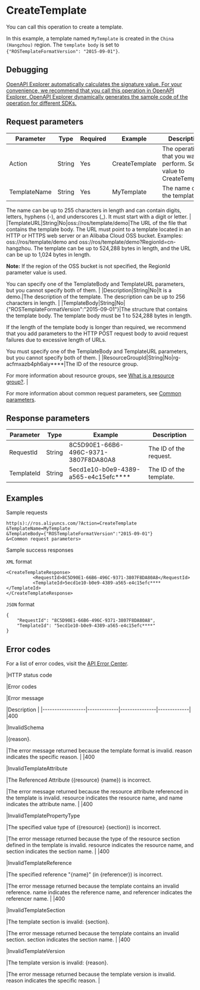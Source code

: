 # CreateTemplate

You can call this operation to create a template.

In this example, a template named `MyTemplate` is created in the `China (Hangzhou)` region. The `template body` is set to `{"ROSTemplateFormatVersion": "2015-09-01"}`.

## Debugging

[OpenAPI Explorer automatically calculates the signature value. For your convenience, we recommend that you call this operation in OpenAPI Explorer. OpenAPI Explorer dynamically generates the sample code of the operation for different SDKs.](https://api.aliyun.com/#product=ROS&api=CreateTemplate&type=RPC&version=2019-09-10)

## Request parameters

|Parameter|Type|Required|Example|Description|
|---------|----|--------|-------|-----------|
|Action|String|Yes|CreateTemplate|The operation that you want to perform. Set the value to CreateTemplate. |
|TemplateName|String|Yes|MyTemplate|The name of the template.

The name can be up to 255 characters in length and can contain digits, letters, hyphens \(-\), and underscores \(\_\). It must start with a digit or letter. |
|TemplateURL|String|No|oss://ros/template/demo|The URL of the file that contains the template body. The URL must point to a template located in an HTTP or HTTPS web server or an Alibaba Cloud OSS bucket. Examples: oss://ros/template/demo and oss://ros/template/demo?RegionId=cn-hangzhou. The template can be up to 524,288 bytes in length, and the URL can be up to 1,024 bytes in length.

**Note:** If the region of the OSS bucket is not specified, the RegionId parameter value is used.

You can specify one of the TemplateBody and TemplateURL parameters, but you cannot specify both of them. |
|Description|String|No|It is a demo.|The description of the template. The description can be up to 256 characters in length. |
|TemplateBody|String|No|\{"ROSTemplateFormatVersion":"2015-09-01"\}|The structure that contains the template body. The template body must be 1 to 524,288 bytes in length.

If the length of the template body is longer than required, we recommend that you add parameters to the HTTP POST request body to avoid request failures due to excessive length of URLs.

You must specify one of the TemplateBody and TemplateURL parameters, but you cannot specify both of them. |
|ResourceGroupId|String|No|rg-acfmxazb4ph6aiy\*\*\*\*|The ID of the resource group.

For more information about resource groups, see [What is a resource group?](~~94475~~). |

For more information about common request parameters, see [Common parameters](~~131957~~).

## Response parameters

|Parameter|Type|Example|Description|
|---------|----|-------|-----------|
|RequestId|String|8C5D90E1-66B6-496C-9371-3807F8DA80A8|The ID of the request. |
|TemplateId|String|5ecd1e10-b0e9-4389-a565-e4c15efc\*\*\*\*|The ID of the template. |

## Examples

Sample requests

```
http(s)://ros.aliyuncs.com/?Action=CreateTemplate
&TemplateName=MyTemplate
&TemplateBody={"ROSTemplateFormatVersion":"2015-09-01"}
&<Common request parameters>
```

Sample success responses

`XML` format

```
<CreateTemplateResponse>
          <RequestId>8C5D90E1-66B6-496C-9371-3807F8DA80A8</RequestId>
          <TemplateId>5ecd1e10-b0e9-4389-a565-e4c15efc****</TemplateId>
</CreateTemplateResponse>
```

`JSON` format

```
{
    "RequestId": "8C5D90E1-66B6-496C-9371-3807F8DA80A8",
    "TemplateId": "5ecd1e10-b0e9-4389-a565-e4c15efc****"
}
```

## Error codes

For a list of error codes, visit the [API Error Center](https://error-center.alibabacloud.com/status/product/ROS).

|HTTP status code

|Error codes

|Error message

|Description |
|------------------|-------------|---------------|-------------|
|400

|InvalidSchema

|\{reason\}.

|The error message returned because the template format is invalid. reason indicates the specific reason. |
|400

|InvalidTemplateAttribute

|The Referenced Attribute \(\{resource\} \{name\}\) is incorrect.

|The error message returned because the resource attribute referenced in the template is invalid. resource indicates the resource name, and name indicates the attribute name. |
|400

|InvalidTemplatePropertyType

|The specified value type of \(\{resource\} \{section\}\) is incorrect.

|The error message returned because the type of the resource section defined in the template is invalid. resource indicates the resource name, and section indicates the section name. |
|400

|InvalidTemplateReference

|The specified reference "\{name\}" \(in \{referencer\}\) is incorrect.

|The error message returned because the template contains an invalid reference. name indicates the reference name, and referencer indicates the referencer name. |
|400

|InvalidTemplateSection

|The template section is invalid: \{section\}.

|The error message returned because the template contains an invalid section. section indicates the section name. |
|400

|InvalidTemplateVersion

|The template version is invalid: \{reason\}.

|The error message returned because the template version is invalid. reason indicates the specific reason. |


